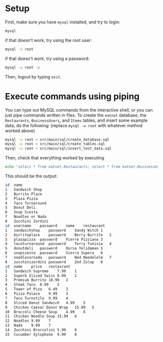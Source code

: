 # Setup
First, make sure you have `mysql` installed, and try to login:
````bash
mysql
````
if that doesn't work, try using the root user:
````bash
mysql -u root
````
if that doesn't work, try using a password:
````bash
mysql -u root -p
`````
Then, logout by typing `exit`.

# Execute commands using piping
You can type out MySQL commands from the interactive shell,
or you can just pipe commands written in files. To
create the `eatnet` database, the `Restaurants`, `BusinessUsers`,
and `Items` tables, and insert some example data, do the following:
(replace `mysql -u root` with whatever method worked above)

````bash
mysql -u root < src/main/sql/create_database.sql
mysql -u root < src/main/sql/create_tables.sql
mysql -u root < src/main/sql/insert_test_data.sql
````

Then, check that everything worked by executing
````bash
echo "select * from eatnet.Restaurants; select * from eatnet.BusinessUsers; select * from eatnet.Items;" | mysql -u root
````
This should be the output:
````bash
id	name
1	Sandwich Shop
2	Burrito Place
3	Plaza Pizza
4	Taco Turnaround
5	Donut Deli
6	Soup Siesta
7	Noodles or Nada
8	Zucchini Zordini
id	username	password	name	restaurant
1	sandwichshop	password	Sandy Witch	1
2	burritoplace	password	Berry Burrito	2
3	plazapizza	password	Pierre Pizziano	3
4	tacoturnaround	password	Terry Tunisia	4
5	donutdeli	password	Dorsa Yelidaman	5
6	soupsiesta	password	Sierra Supera	6
7	noodlesornada	password	Ned Needelelm	7
8	zucchinizordini	password	Zed Zulop	8
id	name	price	restaurant
1	Sandwich Supreme	7.99	1
2	Superb Sliced Swiss	8.99	1
3	Premium Burrito	10.99	2
4	Steak Taco	8.99	2
5	Tower of Piza	6.49	3
6	Pizza Palace	9.99	3
7	Taco Turnstile	9.99	4
8	Sliced Donut Sandwich	4.99	5
9	Chicken Caesar Donut Wrap	15.99	5
10	Broccoli Cheese Soup	4.99	6
11	Chicken Noodle Soup	15.99	6
12	Noodles	9.99	7
13	Nada	9.99	7
14	Zucchini Broccolini	5.99	8
15	Cucumber Xylophone	9.99	8
````
